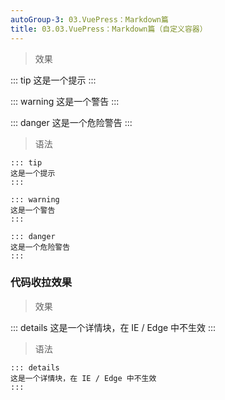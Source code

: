 ```yaml
---
autoGroup-3: 03.VuePress：Markdown篇
title: 03.03.VuePress：Markdown篇（自定义容器）
---
```


> 效果

::: tip
这是一个提示
:::

::: warning
这是一个警告
:::

::: danger
这是一个危险警告
:::


> 语法

```shell
::: tip
这是一个提示
:::

::: warning
这是一个警告
:::

::: danger
这是一个危险警告
:::
```

### 代码收拉效果

> 效果

::: details
这是一个详情块，在 IE / Edge 中不生效
:::

> 语法

```
::: details
这是一个详情块，在 IE / Edge 中不生效
:::
```




